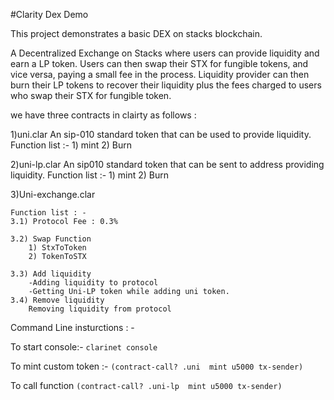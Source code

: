 #Clarity Dex Demo 

This project demonstrates a basic DEX on stacks blockchain.

A Decentralized Exchange on Stacks where users can provide liquidity and earn a LP token. Users can then swap their STX for fungible tokens, and vice versa, paying a small fee in the process. Liquidity provider can then burn their LP tokens to recover their liquidity plus the fees charged to users who swap their STX for fungible token.

we have three contracts in clairty as follows : 

1)uni.clar 
    An sip-010 standard token that can be used to provide liquidity. 
    Function list :- 
    1) mint 
    2) Burn 

2)uni-lp.clar 
    An sip010 standard token that can be sent to address providing liquidity. 
    Function list :- 
    1) mint 
    2) Burn 

3)Uni-exchange.clar 

    Function list : - 
    3.1) Protocol Fee : 0.3%

    3.2) Swap Function 
        1) StxToToken
        2) TokenToSTX 

    3.3) Add liquidity
        -Adding liquidity to protocol  
        -Getting Uni-LP token while adding uni token.
    3.4) Remove liquidity 
        Removing liquidity from protocol 
        
        
  
Command Line insturctions : - 

To start console:-
`clarinet console`

To mint custom token :-
`(contract-call? .uni  mint u5000 tx-sender)`

To call function 
`(contract-call? .uni-lp  mint u5000 tx-sender)`


